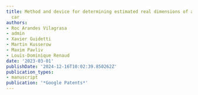 ```yaml
---
title: Method and device for determining estimated real dimensions of an elevator
  car
authors:
- Roc Arandes Vilagrasa
- admin
- Xavier Guidetti
- Martin Kusserow
- Maxim Pavliv
- Louis-Dominique Renaud
date: '2023-03-01'
publishDate: '2024-12-16T10:02:39.850262Z'
publication_types:
- manuscript
publication: '*Google Patents*'
---
```

